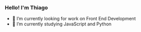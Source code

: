 ### Hello! I'm Thiago


- 🔭 I’m currently looking for work on Front End Development
- 🌱 I’m currently studying JavaScript and Python
